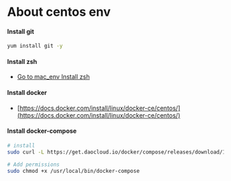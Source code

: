# About centos env

#### Install git
```bash
yum install git -y
```

#### Install zsh
- [Go to mac_env Install zsh](https://github.com/hackshen/hdoc/blob/master/document/mac_env.md#%E5%AE%89%E8%A3%85-oh-my-zsh)


#### Install docker
- [https://docs.docker.com/install/linux/docker-ce/centos/](https://docs.docker.com/install/linux/docker-ce/centos/)

#### Install docker-compose
```bash
# install
sudo curl -L https://get.daocloud.io/docker/compose/releases/download/1.25.4/docker-compose-`uname -s`-`uname -m` > /usr/local/bin/docker-compose

# Add permissions
sudo chmod +x /usr/local/bin/docker-compose
```
